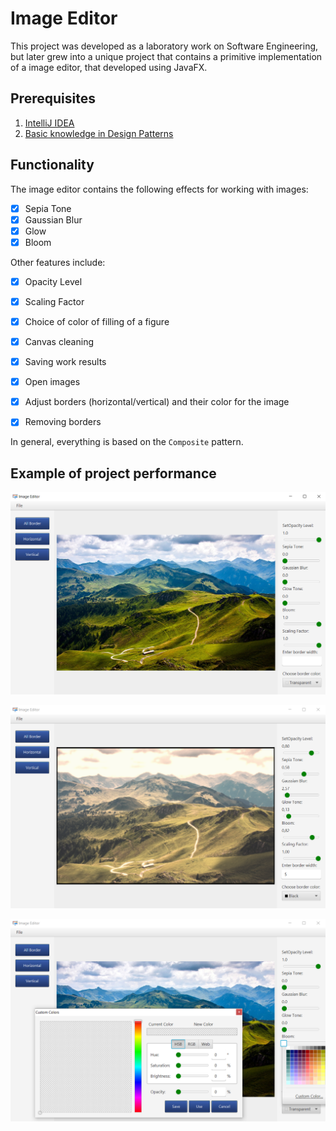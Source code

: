 # Image Editor

This project was developed as a laboratory work on Software Engineering, but later grew into a unique project that contains a primitive implementation of a image editor, that developed using JavaFX.

## Prerequisites

1. [IntelliJ IDEA](https://www.jetbrains.com/idea/download/#section=windows)
2. [Basic knowledge in Design Patterns](https://refactoring.guru/design-patterns)


## Functionality
The image editor contains the following effects for working with images:

- [x] Sepia Tone
- [x] Gaussian Blur
- [x] Glow
- [x] Bloom

Other features include:

- [x] Opacity Level
- [x] Scaling Factor
- [x] Choice of color of filling of a figure
- [x] Canvas cleaning
- [x] Saving work results
- [x] Open images
- [x] Adjust borders (horizontal/vertical) and their color for the image
- [x] Removing borders


In general, everything is based on the `Composite` pattern.

## Example of project performance

<p align="center">
    <img src="img/result1.png" alt="Example 1">
</p>

<p align="center">
    <img src="img/result2.png" alt="Example 2">
</p>

<p align="center">
    <img src="img/result3.png" alt="Example 3">
</p>
